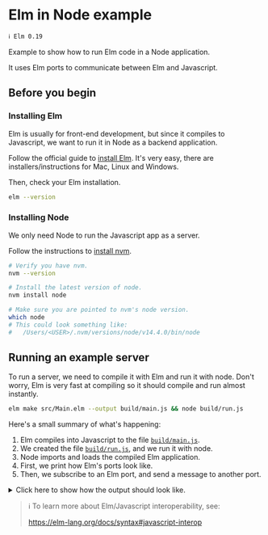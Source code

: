 # Elm in Node example

```txt
ℹ️ Elm 0.19
```

Example to show how to run Elm code in a Node application.

It uses Elm ports to communicate between Elm and Javascript.

## Before you begin

### Installing Elm

Elm is usually for front-end development,
but since it compiles to Javascript,
we want to run it in Node as a backend application.

Follow the official guide to
[install Elm](https://guide.elm-lang.org/install/elm.html).
It's very easy, there are installers/instructions for Mac, Linux and Windows.

Then, check your Elm installation.

```sh
elm --version
```

### Installing Node

We only need Node to run the Javascript app as a server.

Follow the instructions to
[install nvm](https://github.com/nvm-sh/nvm#installing-and-updating).

```sh
# Verify you have nvm.
nvm --version

# Install the latest version of node.
nvm install node

# Make sure you are pointed to nvm's node version.
which node
# This could look something like:
#   /Users/<USER>/.nvm/versions/node/v14.4.0/bin/node
```

## Running an example server

To run a server, we need to compile it with Elm and run it with node.
Don't worry, Elm is very fast at compiling so it should compile and run almost instantly.

```sh
elm make src/Main.elm --output build/main.js && node build/run.js
```

Here's a small summary of what's happening:

1. Elm compiles into Javascript to the file [`build/main.js`](build/main.js).
1. We created the file [`build/run.js`](build/run.js), and we run it with node.
1. Node imports and loads the compiled Elm application.
1. First, we print how Elm's ports look like.
1. Then, we subscribe to an Elm port, and send a message to another port.

<details>
<summary>Click here to show how the output should look like.</summary>

```txt
Success!

    Main ───> build/main.js

Compiled in DEV mode. Follow the advice at https://elm-lang.org/0.19.1/optimize for better performance and smaller assets.
{
  fromJavascript: { send: [Function: send] },
  toJavascript: {
    subscribe: [Function: subscribe],
    unsubscribe: [Function: unsubscribe]
  }
}
App started
From Elm: Tick 1591817413060; Model init
From Elm: Tick 1591817414065; Model init
From Elm: I received a message, changing the model to: Hello from Node!
From Elm: Tick 1591817415068; Model Hello from Node!
From Elm: Tick 1591817416069; Model Hello from Node!
Done
```

</details>

> ℹ️ To learn more about Elm/Javascript interoperability, see:
>
> https://elm-lang.org/docs/syntax#javascript-interop

